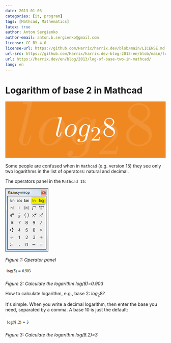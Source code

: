 ```yaml
---
date: 2013-01-03
categories: [it, program]
tags: [Mathcad, Mathematics]
latex: true
author: Anton Sergienko
author-email: anton.b.sergienko@gmail.com
license: CC BY 4.0
license-url: https://github.com/Harrix/harrix.dev/blob/main/LICENSE.md
url-src: https://github.com/Harrix/harrix.dev-blog-2013-en/blob/main/log-of-base-two-in-mathcad/log-of-base-two-in-mathcad.md
url: https://harrix.dev/en/blog/2013/log-of-base-two-in-mathcad/
lang: en
---
```


# Logarithm of base 2 in Mathcad

![Featured image](featured-image.svg)

Some people are confused when in `Mathcad` (e.g. version 15) they see only two logarithms in the list of operators: natural and decimal.

The operators panel in the `Mathcad 15`:

![Operator panel](img/panel.png)

_Figure 1: Operator panel_

![Calculate the logarithm log(8)=0.903](img/log-of-eight.png)

_Figure 2: Calculate the logarithm log(8)=0.903_

How to calculate logarithm, e.g., base 2: $log_2 8$?

It's simple. When you write a decimal logarithm, then enter the base you need, separated by a comma. A base 10 is just the default:

![Calculate the logarithm log(8.2)=3](img/log-of-eight-to-base-two.png)

_Figure 3: Calculate the logarithm log(8.2)=3_
